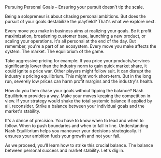 Pursuing Personal Goals – Ensuring your pursuit doesn't tip the scale.

Being a solopreneur is about chasing personal ambitions. But does the pursuit of your goals destabilize the playfield? That's what we explore next.

Every move you make in business aims at realizing your goals. Be it profit maximization, broadening customer base, launching a new product, or scaling your operations. It's all personal at the end of the day. But remember, you're a part of an ecosystem. Every move you make affects the system. The market. The equilibrium of the game.

Take aggressive pricing for example. If you price your products/services significantly lower than the industry norm to gain quick market share, it could ignite a price war. Other players might follow suit. It can disrupt the industry's pricing equilibrium. This might work short-term. But in the long run, severely low prices can harm profit margins and the industry's health.

How do you then chase your goals without tipping the balance? Nash Equilibrium provides a way. Make your moves keeping the competition in view. If your strategy would shake the total systemic balance if applied by all, reconsider. Strike a balance between your individual goals and the market's stability.

It's a dance of precision. You have to know when to lead and when to follow. When to push boundaries and when to fall in line. Understanding Nash Equilibrium helps you maneuver your decisions strategically. It ensures your ambition fuels your growth and not your fall.

As we proceed, you'll learn how to strike this crucial balance. The balance between personal success and market stability. Let's dig in.